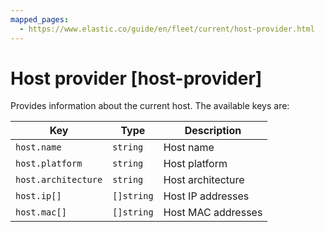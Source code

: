 ```yaml
---
mapped_pages:
  - https://www.elastic.co/guide/en/fleet/current/host-provider.html
---
```


# Host provider [host-provider]

Provides information about the current host. The available keys are:

| Key | Type | Description |
| --- | --- | --- |
| `host.name` | `string` | Host name |
| `host.platform` | `string` | Host platform |
| `host.architecture` | `string` | Host architecture |
| `host.ip[]` | `[]string` | Host IP addresses |
| `host.mac[]` | `[]string` | Host MAC addresses |

